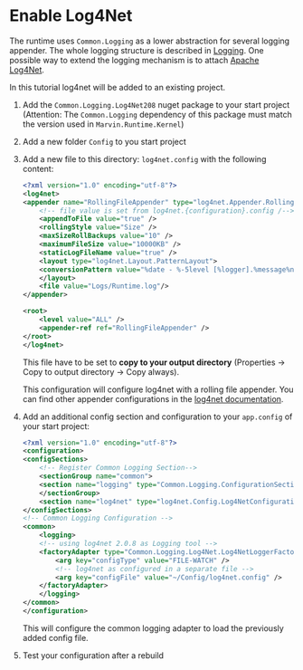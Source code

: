 # Enable Log4Net

The runtime uses `Common.Logging` as a lower abstraction for several logging appender. The whole logging structure is described in [Logging](xref:Logging).
One possible way to extend the logging mechanism is to attach [Apache Log4Net](http://logging.apache.org/log4net/release/features.html).

In this tutorial log4net will be added to an existing project.

1. Add the `Common.Logging.Log4Net208` nuget package to your start project (Attention: The `Common.Logging` dependency of this package must match the version used in `Marvin.Runtime.Kernel`)
2. Add a new folder `Config` to you start project
3. Add a new file to this directory: `log4net.config` with the following content:
    ````xml
    <?xml version="1.0" encoding="utf-8"?>
    <log4net>
    <appender name="RollingFileAppender" type="log4net.Appender.RollingFileAppender">
        <!-- file value is set from log4net.{configuration}.config /-->
        <appendToFile value="true" />
        <rollingStyle value="Size" />
        <maxSizeRollBackups value="10" />
        <maximumFileSize value="10000KB" />
        <staticLogFileName value="true" />
        <layout type="log4net.Layout.PatternLayout">
        <conversionPattern value="%date - %-5level [%logger].%message%newline" />
        </layout>
        <file value="Logs/Runtime.log"/>
    </appender>

    <root>
        <level value="ALL" />
        <appender-ref ref="RollingFileAppender" />
    </root>
    </log4net>
    ````

    This file have to be set to **copy to your output directory** (Properties -> Copy to output directory -> Copy always).

    This configuration will configure log4net with a rolling file appender. You can find other appender configurations in the [log4net documentation](https://logging.apache.org/log4net/release/config-examples.html).
4. Add an additional config section and configuration to your `app.config` of your start project:
    ````xml
    <?xml version="1.0" encoding="utf-8"?>
    <configuration>
    <configSections>
        <!-- Register Common Logging Section-->
        <sectionGroup name="common">
        <section name="logging" type="Common.Logging.ConfigurationSectionHandler, Common.Logging" />
        </sectionGroup>
        <section name="log4net" type="log4net.Config.Log4NetConfigurationSectionHandler, log4net" />
    </configSections>
    <!-- Common Logging Configuration -->
    <common>
        <logging>
        <!-- using log4net 2.0.8 as Logging tool -->
        <factoryAdapter type="Common.Logging.Log4Net.Log4NetLoggerFactoryAdapter, Common.Logging.Log4Net208">
            <arg key="configType" value="FILE-WATCH" />
            <!-- log4net as configured in a separate file -->
            <arg key="configFile" value="~/Config/log4net.config" />
        </factoryAdapter>
        </logging>
    </common>
    </configuration>
    ````

    This will configure the common logging adapter to load the previously added config file.
5. Test your configuration after a rebuild